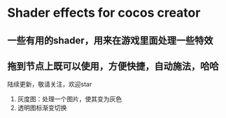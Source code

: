 # Shader effects for cocos creator
## 一些有用的shader，用来在游戏里面处理一些特效
## 拖到节点上既可以使用，方便快捷，自动施法，哈哈

陆续更新，敬请关注，欢迎star
1. 灰度图：处理一个图片，使其变为灰色
2. 透明图标渐变切换


